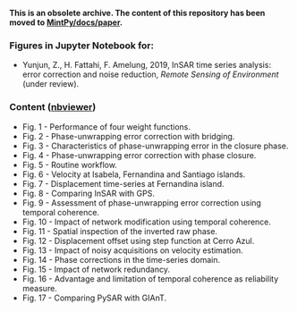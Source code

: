 **This is an obsolete archive. The content of this repository has been moved to [MintPy/docs/paper](https://github.com/insarlab/MintPy/tree/master/docs/paper).**

### Figures in Jupyter Notebook for:

+ Yunjun, Z., H. Fattahi, F. Amelung, 2019, InSAR time series analysis: error correction and noise reduction, _Remote Sensing of Environment_ (under review).

### Content ([nbviewer](https://nbviewer.jupyter.org/github/geodesymiami/Yunjun_et_al-2019-RSE/tree/master/))  
+ Fig. 1 - Performance of four weight functions.    
+ Fig. 2 - Phase-unwrapping error correction with bridging.
+ Fig. 3 - Characteristics of phase-unwrapping error in the closure phase.
+ Fig. 4 - Phase-unwrapping error correction with phase closure.
+ Fig. 5 - Routine workflow.
+ Fig. 6 - Velocity at Isabela, Fernandina and Santiago islands.
+ Fig. 7 - Displacement time-series at Fernandina island.
+ Fig. 8 - Comparing InSAR with GPS.
+ Fig. 9 - Assessment of phase-unwrapping error correction using temporal coherence.
+ Fig. 10 - Impact of network modification using temporal coherence.
+ Fig. 11 - Spatial inspection of the inverted raw phase.
+ Fig. 12 - Displacement offset using step function at Cerro Azul.
+ Fig. 13 - Impact of noisy acquisitions on velocity estimation.
+ Fig. 14 - Phase corrections in the time-series domain.
+ Fig. 15 - Impact of network redundancy.
+ Fig. 16 - Advantage and limitation of temporal coherence as reliability measure.
+ Fig. 17 - Comparing PySAR with GIAnT.
